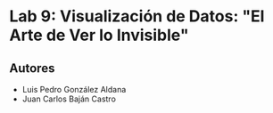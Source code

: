 # Lab 9: Visualización de Datos: "El Arte de Ver lo Invisible"

## Autores

- Luis Pedro González Aldana
- Juan Carlos Baján Castro